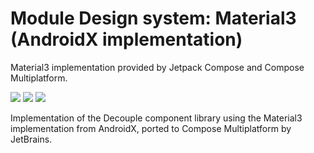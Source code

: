# Module Design system: Material3 (AndroidX implementation)

Material3 implementation provided by Jetpack Compose and Compose Multiplatform.

<a href="https://search.maven.org/search?q=dev.opensavvy.decouple.design-material3-androidx"><img src="https://img.shields.io/maven-central/v/dev.opensavvy.decouple/design-material3-androidx.svg?label=Maven%20Central"></a>
<a href="https://opensavvy.dev/open-source/stability.html"><img src="https://badgen.net/static/Stability/experimental/purple"></a>
<a href="https://javadoc.io/doc/dev.opensavvy.decouple/design-material3-androidx"><img src="https://badgen.net/static/Other%20versions/javadoc.io/blue"></a>

Implementation of the Decouple component library using the Material3 implementation from AndroidX, ported to Compose Multiplatform by JetBrains.
